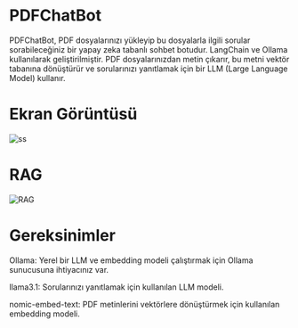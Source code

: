 # PDFChatBot
PDFChatBot, PDF dosyalarınızı yükleyip bu dosyalarla ilgili sorular sorabileceğiniz bir yapay zeka tabanlı sohbet botudur. LangChain ve Ollama kullanılarak geliştirilmiştir. PDF dosyalarınızdan metin çıkarır, bu metni vektör tabanına dönüştürür ve sorularınızı yanıtlamak için bir LLM (Large Language Model) kullanır.

# Ekran Görüntüsü
![ss](https://github.com/user-attachments/assets/f3014c53-7f7e-49c1-9316-fdcb69a34f25)

# RAG
![RAG](https://github.com/user-attachments/assets/2a2f8418-ab4c-4da8-ad7d-4ff7c0516a97)

# Gereksinimler
Ollama: Yerel bir LLM ve embedding modeli çalıştırmak için Ollama sunucusuna ihtiyacınız var.

llama3.1: Sorularınızı yanıtlamak için kullanılan LLM modeli.

nomic-embed-text: PDF metinlerini vektörlere dönüştürmek için kullanılan embedding modeli.
